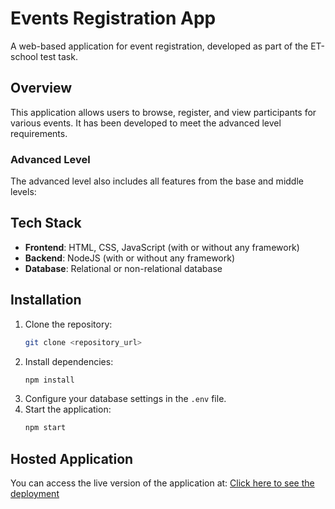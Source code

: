 # Events Registration App

A web-based application for event registration, developed as part of the ET-school test task.

## Overview

This application allows users to browse, register, and view participants for various events. It has been developed to meet the advanced level requirements.

### Advanced Level

The advanced level also includes all features from the base and middle levels:

## Tech Stack

- **Frontend**: HTML, CSS, JavaScript (with or without any framework)
- **Backend**: NodeJS (with or without any framework)
- **Database**: Relational or non-relational database

## Installation

1. Clone the repository:
    ```bash
    git clone <repository_url>
    ```
2. Install dependencies:
    ```bash
    npm install
    ```
3. Configure your database settings in the `.env` file.
4. Start the application:
    ```bash
    npm start
    ```

## Hosted Application

You can access the live version of the application at: <a href="ec2-18-156-135-252.eu-central-1.compute.amazonaws.com" target="_blank">Click here to see the deployment</a>
